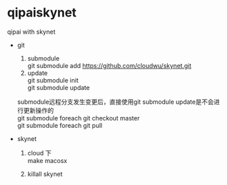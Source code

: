 # qipaiskynet
qipai   with  skynet




- git 

  1. submodule  
     git submodule add https://github.com/cloudwu/skynet.git
  2. update  
    git submodule init  
    git submodule update    
    
    submodule远程分支发生变更后，直接使用git submodule update是不会进行更新操作的  
    git submodule foreach git checkout master  
    git submodule foreach git pull  





- skynet
  1. cloud 下  
     make   macosx   

  2. 
     killall skynet  

